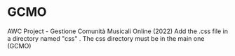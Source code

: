 # GCMO

AWC Project - Gestione Comunità Musicali Online (2022)
Add the .css file in a directory named "css" . The css directory must be in the main one (GCMO)
